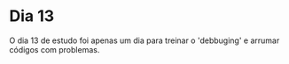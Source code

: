 # Dia 13
O dia 13 de estudo foi apenas um dia para treinar o 'debbuging' e arrumar códigos com problemas.